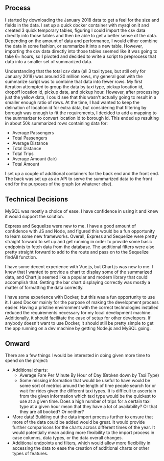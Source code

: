 ## Process

I started by downloading the January 2018 data to get a feel for the size and fields in the data.  I set up a quick docker container with mysql on it and created 3 quick temporary tables, figuring I could import the csv data directly into those tables and then be able to get a better sense of the data.  Depending on the amount of data and performance, I would either combine the data in some fashion, or summarize it into a new table.  However, importing the csv data directly into those tables seemed like it was going to take 6+ hours, so I pivoted and decided to write a script to preprocess that data into a smaller set of summarized data.

Understanding that the total csv data (all 3 taxi types, but still only for January 2018) was around 20 million rows, my general goal with the summarize script was to combine that data into fewer rows.  My first iteration attempted to group the data by taxi type, pickup location id, dropoff location id, pickup date, and pickup hour.  However, after processing just the yellow data, I could see that this wasn't actually going to result in a smaller enough ratio of rows.  At the time, I had wanted to keep the delination of location id for extra data, but considering that filtering by borough was enough to fit the requirements, I decided to add a mapping to the summarizer to convert location id to borough id.  This ended up resulting in about 50k summarized rows containing data for:

- Average Passengers
- Total Passengers
- Average Distance
- Total Distance
- Total Trips
- Average Amount (fair)
- Total Amount

I set up a couple of additional containers for the back end and the front end.  The back was set up as an API to serve the summarized data to the front end for the purposes of the graph (or whatever else).

## Technical Decisions

MySQL was mostly a choice of ease.  I have confidence in using it and knew it would support the solution.

Express and Sequelize were new to me.  I have a good amount of confidence with JS and Node, and figured this would be a fun opportunity to learn some new frameworks.  Overall, Express and Sequelize were pretty straight forward to set up and get running in order to provide some basic endpoints to fetch data from the database.  The additional filters were also pretty straight forward to add to the route and pass on to the Sequelize findAll function.

I have some decent experience with Vue.js, but Chart.js was new to me.  I knew that I wanted to provide a chart to display some of the summarized data, and Chart.js seemed like a popular and modern library that could accomplish that.  Getting the bar chart displaying correctly was mostly a matter of formatting the data correctly.

I have some experience with Docker, but this was a fun opportunity to use it.  I used Docker mainly for the purpose of making the development process easier.  Having a pristine environment with the correct technologies installed reduced the requirements necessary for my local development machine.  Additionally, it should facilitate the ease of setup for other developers.  If anybody doesn't want to use Docker, it should still be pretty simple to get the app running on a dev machine by getting Node.js and MySQL going.

## Onward

There are a few things I would be interested in doing given more time to spend on the project:

- Additional charts:
  - Average Fare Per Minute By Hour of Day (Broken down by Taxi Type)
  - Some missing information that would be useful to have would be some sort of metrics around the length of time people search for or wait for rides given the different taxi types.  It is difficult to ascertain from the given information which taxi type would be the quickest to use at a given time.  Does a high number of trips for a certain taxi type at a given hour mean that they have a lot of availability?  Or that they are all booked?  Or neither?
- More data!  Building out the data import process further to ensure that more of the data could be added would be great.  It would provide further comparisons for the charts across different times of the year.  It would potentially mean adding more flexibility to the import process in case columns, data types, or the data overall changes.
- Additional endpoints and filters, which would allow more flexibility in accessing the data to ease the creation of additional charts or other types of features.